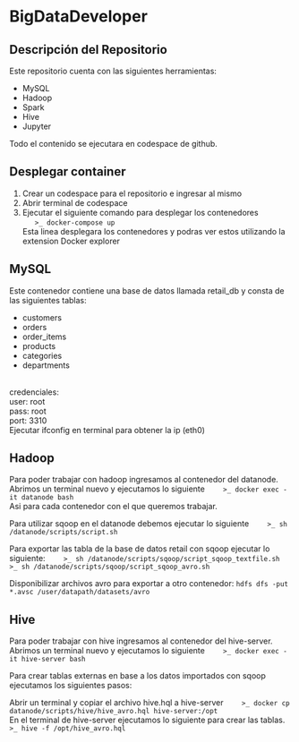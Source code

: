 # BigDataDeveloper

## Descripción del Repositorio
Este repositorio cuenta con las siguientes herramientas:

- MySQL
- Hadoop
- Spark
- Hive
- Jupyter

Todo el contenido se ejecutara en codespace de github.

## Desplegar container

1. Crear un codespace para el repositorio e ingresar al mismo
2. Abrir terminal de codespace
3. Ejecutar el siguiente comando para desplegar los contenedores<br>
```    >_ docker-compose up     ``` <br>
Esta linea desplegara los contenedores y podras ver estos utilizando la extension Docker explorer

## MySQL
Este contenedor contiene una base de datos llamada retail_db y consta de las siguientes tablas: <br>
- customers
- orders
- order_items
- products
- categories
- departments
<br>
credenciales:
<br>
user: root
<br>
pass: root
<br>
port: 3310
<br>
Ejecutar ifconfig en terminal para obtener la ip (eth0)

## Hadoop

Para poder trabajar con hadoop ingresamos al contenedor del datanode. <br>
Abrimos un terminal nuevo y ejecutamos lo siguiente
```     >_ docker exec -it datanode bash     ``` <br> 
Asi para cada contenedor con el que queremos trabajar. <br>

Para utilizar sqoop en el datanode debemos ejecutar lo siguiente
```     >_ sh /datanode/scripts/script.sh     ``` <br> 

Para exportar las tabla de la base de datos retail con sqoop ejecutar lo siguiente:
```     >_ sh /datanode/scripts/sqoop/script_sqoop_textfile.sh     ```
```     >_ sh /datanode/scripts/sqoop/script_sqoop_avro.sh     ```

Disponibilizar archivos avro para exportar a otro contenedor:
``` hdfs dfs -put *.avsc /user/datapath/datasets/avro ```

## Hive
Para poder trabajar con hive ingresamos al contenedor del hive-server. <br>
Abrimos un terminal nuevo y ejecutamos lo siguiente
```     >_ docker exec -it hive-server bash     ``` <br> 

Para crear tablas externas en base a los datos importados con sqoop ejecutamos los siguientes pasos:<br>

Abrir un terminal y copiar el archivo hive.hql a hive-server
```     >_ docker cp datanode/scripts/hive/hive_avro.hql hive-server:/opt      ``` <br> 
En el terminal de hive-server ejecutamos lo siguiente para crear las tablas. 
```     >_ hive -f /opt/hive_avro.hql    ``` <br> 





